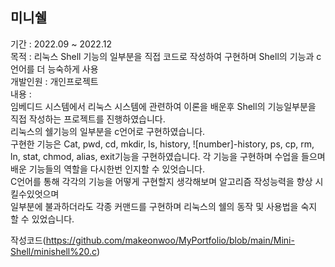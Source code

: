 ## 미니쉘 
기간 : 2022.09 ~ 2022.12  
목적 : 리눅스 Shell 기능의 일부분을 직접 코드로 작성하여 구현하며 Shell의 기능과 c언어를 더 능숙하게 사용  
개발인원 : 개인프로젝트  
내용 :  
임베디드 시스템에서 리눅스 시스템에 관련하여 이론을 배운후 Shell의 기능일부분을 직접 작성하는 프로젝트를 진행하였습니다.  
리눅스의 쉘기능의 일부분을 c언어로 구현하였습니다.  
구현한 기능은 Cat, pwd, cd, mkdir, ls, history, ![number]-history, ps, cp, rm, ln, stat, chmod, alias, exit기능을 구현하였습니다.
각 기능을 구현하며 수업을 들으며 배운 기능들의 역할을 다시한번 인지할 수 있엇습니다.  
C언어를 통해 각각의 기능을 어떻게 구현할지 생각해보며 알고리즘 작성능력을 향상 시킬수있엇으며  
일부분에 불과하더라도 각종 커맨드를 구현하며 리눅스의 쉘의 동작 및 사용법을 숙지 할 수 있었습니다.  

작성코드(https://github.com/makeonwoo/MyPortfolio/blob/main/Mini-Shell/minishell%20.c)
